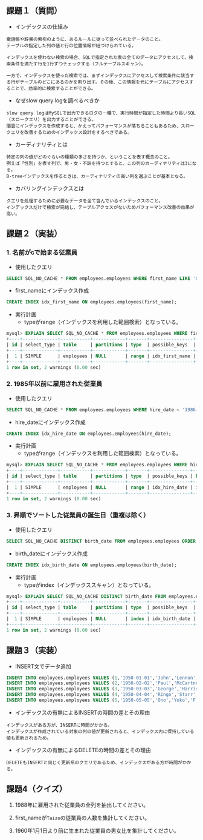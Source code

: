 ## 課題１（質問）
- インデックスの仕組み
```
電話帳や辞書の索引のように、あるルールに従って並べられたデータのこと。
テーブルの指定した列の値と行の位置情報が紐づけられている。

インデックスを使わない検索の場合、SQLで指定された表の全てのデータにアクセスして、検索条件を満たす行を1行ずつチェックする（フルテーブルスキャン）。

一方で、インデックスを使った検索では、まずインデックスにアクセスして検索条件に該当する行がテーブルのどこにあるのかを割り出す。その後、この情報を元にテーブルにアクセスすることで、効率的に検索することができる。
```

- なぜslow query logを調べるべきか
```
slow query logはMySQLで出力できるログの一種で、実行時間が指定した時間より長いSQL（スロークエリ）を出力することができる。
闇雲にインデックスを作成すると、かえってパフォーマンスが落ちることもあるため、スロークエリを改善するためのインデックス設計をするべきである。
```

- カーディナリティとは
```
特定の列の値がどのぐらいの種類の多さを持つか、ということを表す概念のこと。
例えば「性別」を表す列で、男・女・不詳を持つとすると、この列のカーディナリティは3になる。
B-treeインデックスを作るときは、カーディナリティの高い列を選ぶことが基本となる。
```

- カバリングインデックスとは
```
クエリを処理するために必要なデータを全て含んでいるインデックスのこと。
インデックスだけで検索が完結し、テーブルアクセスがないためパフォーマンス改善の効果が高い。
```


## 課題２（実装）


### 1. 名前が`G`で始まる従業員
- 使用したクエリ
```sql
SELECT SQL_NO_CACHE * FROM employees.employees WHERE first_name LIKE 'G%';
```

- first_nameにインデックス作成
```sql
CREATE INDEX idx_first_name ON employees.employees(first_name);
```

- 実行計画
  - typeがrange（インデックスを利用した範囲検索）となっている。
```sql
mysql> EXPLAIN SELECT SQL_NO_CACHE * FROM employees.employees WHERE first_name LIKE 'G%';
+----+-------------+-----------+------------+-------+----------------+----------------+---------+------+------+----------+-----------------------+
| id | select_type | table     | partitions | type  | possible_keys  | key            | key_len | ref  | rows | filtered | Extra                 |
+----+-------------+-----------+------------+-------+----------------+----------------+---------+------+------+----------+-----------------------+
|  1 | SIMPLE      | employees | NULL       | range | idx_first_name | idx_first_name | 16      | NULL |    1 |   100.00 | Using index condition |
+----+-------------+-----------+------------+-------+----------------+----------------+---------+------+------+----------+-----------------------+
1 row in set, 2 warnings (0.00 sec)
```

### 2. 1985年以前に雇用された従業員
- 使用したクエリ
```sql
SELECT SQL_NO_CACHE * FROM employees.employees WHERE hire_date < '1986-01-01';
```

- hire_dateにインデックス作成
```sql
CREATE INDEX idx_hire_date ON employees.employees(hire_date);
```

- 実行計画
  - typeがrange（インデックスを利用した範囲検索）となっている。
```sql
mysql> EXPLAIN SELECT SQL_NO_CACHE * FROM employees.employees WHERE hire_date >= '1986-01-01';
+----+-------------+-----------+------------+-------+---------------+---------------+---------+------+------+----------+-----------------------+
| id | select_type | table     | partitions | type  | possible_keys | key           | key_len | ref  | rows | filtered | Extra                 |
+----+-------------+-----------+------------+-------+---------------+---------------+---------+------+------+----------+-----------------------+
|  1 | SIMPLE      | employees | NULL       | range | idx_hire_date | idx_hire_date | 3       | NULL |    1 |   100.00 | Using index condition |
+----+-------------+-----------+------------+-------+---------------+---------------+---------+------+------+----------+-----------------------+
1 row in set, 2 warnings (0.00 sec)
```

### 3. 昇順でソートした従業員の誕生日（重複は除く）
- 使用したクエリ
```sql
SELECT SQL_NO_CACHE DISTINCT birth_date FROM employees.employees ORDER BY birth_date;
```

- birth_dateにインデックス作成
```sql
CREATE INDEX idx_birth_date ON employees.employees(birth_date);
```


- 実行計画
  - typeがindex（インデックススキャン）となっている。
```sql
mysql> EXPLAIN SELECT SQL_NO_CACHE DISTINCT birth_date FROM employees.employees ORDER BY birth_date;
+----+-------------+-----------+------------+-------+----------------+----------------+---------+------+------+----------+-------------+
| id | select_type | table     | partitions | type  | possible_keys  | key            | key_len | ref  | rows | filtered | Extra       |
+----+-------------+-----------+------------+-------+----------------+----------------+---------+------+------+----------+-------------+
|  1 | SIMPLE      | employees | NULL       | index | idx_birth_date | idx_birth_date | 3       | NULL |    2 |   100.00 | Using index |
+----+-------------+-----------+------------+-------+----------------+----------------+---------+------+------+----------+-------------+
1 row in set, 2 warnings (0.00 sec)
```


## 課題３（実装）
- INSERT文でデータ追加
```sql
INSERT INTO employees.employees VALUES (1,'1950-01-01','John','Lennon','M','1950-01-01');
INSERT INTO employees.employees VALUES (2,'1950-02-02','Paul','McCartney','M','1950-01-01');
INSERT INTO employees.employees VALUES (3,'1950-03-03','George','Harrison','M','1950-01-01');
INSERT INTO employees.employees VALUES (4,'1950-04-04','Ringo','Starr','M','1950-01-01');
INSERT INTO employees.employees VALUES (5,'1950-05-05','Ono','Yoko','F','1950-01-01');
```

- インデックスの有無によるINSERTの時間の差とその理由
```
インデックスがある方が、INSERTに時間がかかる。
インデックスが作成されている対象の列の値が更新されると、インデックス内に保持している値も更新されるため。
```

- インデックスの有無によるDELETEの時間の差とその理由
```
DELETEもINSERTと同じく更新系のクエリであるため、インデックスがある方が時間がかかる。
```

## 課題4（クイズ）
1. 1988年に雇用された従業員の全列を抽出してください。

2. first_nameが`Taizo`の従業員の人数を集計してください。

3. 1960年1月1日より前に生まれた従業員の男女比を集計してください。
